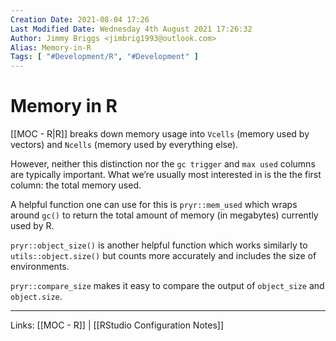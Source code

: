 ```yaml
---
Creation Date: 2021-08-04 17:26
Last Modified Date: Wednesday 4th August 2021 17:26:32
Author: Jimmy Briggs <jimbrig1993@outlook.com>
Alias: Memory-in-R
Tags: [ "#Development/R", "#Development" ]
---
```


# Memory in R

[[MOC - R|R]] breaks down memory usage into `Vcells` (memory used by vectors) and `Ncells` (memory used by everything else).

However, neither this distinction nor the `gc trigger` and `max used` columns are typically important. What we’re usually most interested in is the the first column: the total memory used.

A helpful function one can use for this is `pryr::mem_used` which wraps around `gc()` to return the total amount of memory (in megabytes) currently used by R.

`pryr::object_size()` is another helpful function which works similarly to `utils::object.size()` but counts more accurately and includes the size of environments. 

`pryr::compare_size` makes it easy to compare the output of `object_size` and `object.size`.

***

Links: [[MOC - R]] | [[RStudio Configuration Notes]]